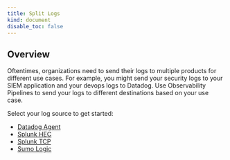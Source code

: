 ```yaml
---
title: Split Logs
kind: document
disable_toc: false
---
```


## Overview

Oftentimes, organizations need to send their logs to multiple products for different use cases. For example, you might send your security logs to your SIEM application and your devops logs to Datadog. Use Observability Pipelines to send your logs to different destinations based on your use case.

Select your log source to get started:

- [Datadog Agent][1]
- [Splunk HEC][2]
- [Splunk TCP][3]
- [Sumo Logic][4]

[1]: \observability_pipelines\split_logs\datadog_agent
[2]: \observability_pipelines\split_logs\splunk_hec
[3]: \observability_pipelines\split_logs\splunk_tcp
[4]: \observability_pipelines\split_logs\sumo_logic
